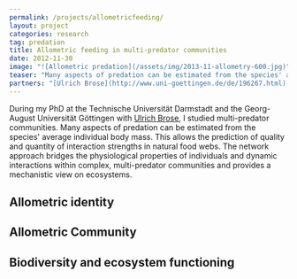 ```yaml
---
permalink: /projects/allometricfeeding/
layout: project
categories: research
tag: predation
title: Allometric feeding in multi-predator communities 
date: 2012-11-30
image: "![Allometric predation](/assets/img/2013-11-allometry-600.jpg)"
teaser: "Many aspects of predation can be estimated from the species' average individual body mass. This allows the prediction of quality and quantity of interaction strengths in natural food webs."
partners: "[Ulrich Brose](http://www.uni-goettingen.de/de/196267.html), [Christian Guill](https://www.uni-goettingen.de/de/208287.html), [Gregor Kalinkat](http://www.igb-berlin.de/staff-igb.html?per_page=0&search=lastname&for=kalinkat&show=662), [Björn C. Rall](https://www.uni-goettingen.de/de/192238.html)"
---
```


During my PhD at the Technische Universität Darmstadt and the Georg-August Universität Göttingen with [Ulrich Brose](http://www.uni-goettingen.de/de/196267.html), I studied multi-predator communities. Many aspects of predation can be estimated from the species' average individual body mass. This allows the prediction of quality and quantity of interaction strengths in natural food webs. <!-- more --> The network approach bridges the physiological properties of individuals and dynamic interactions within complex, multi-predator communities and provides a mechanistic view on ecosystems. 

## Allometric identity

## Allometric Community 

## Biodiversity and ecosystem functioning
